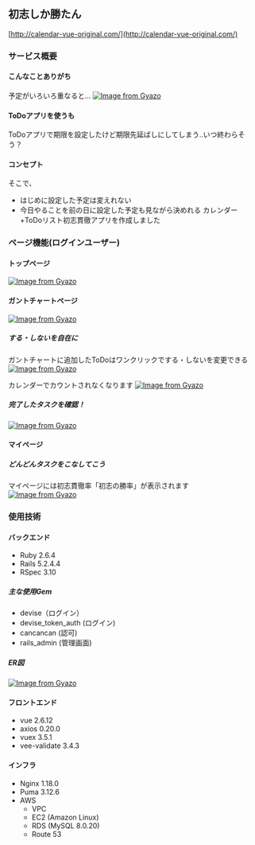 ## 初志しか勝たん

[http://calendar-vue-original.com/](http://calendar-vue-original.com/)

### サービス概要
#### こんなことありがち
予定がいろいろ重なると…
[![Image from Gyazo](https://i.gyazo.com/624467be34ade3fb42c4a97f9e331a49.png)](https://gyazo.com/624467be34ade3fb42c4a97f9e331a49)
#### ToDoアプリを使うも
ToDoアプリで期限を設定したけど期限先延ばしにしてしまう‥いつ終わらそう？

#### コンセプト
そこで、
 - はじめに設定した予定は変えれない
 - 今日やることを前の日に設定した予定も見ながら決めれる
カレンダー+ToDoリスト初志貫徹アプリを作成しました

### ページ機能(ログインユーザー)
#### トップページ
[![Image from Gyazo](https://i.gyazo.com/19667613f3b1f044f27d6618f71fc163.png)](https://gyazo.com/19667613f3b1f044f27d6618f71fc163)

#### ガントチャートページ
[![Image from Gyazo](https://i.gyazo.com/33acddf89af680500f644fd346636c0b.png)](https://gyazo.com/33acddf89af680500f644fd346636c0b)

##### する・しないを自在に
ガントチャートに追加したToDoはワンクリックでする・しないを変更できる
[![Image from Gyazo](https://i.gyazo.com/d2c8c603334b6452e75f46f8105730e9.gif)](https://gyazo.com/d2c8c603334b6452e75f46f8105730e9)

カレンダーでカウントされなくなります
[![Image from Gyazo](https://i.gyazo.com/b0ccd6520017665d6e6aaf9c61b8b710.png)](https://gyazo.com/b0ccd6520017665d6e6aaf9c61b8b710)

##### 完了したタスクを確認！
[![Image from Gyazo](https://i.gyazo.com/193f89848e59ad295531b9ea6f55daee.gif)](https://gyazo.com/193f89848e59ad295531b9ea6f55daee)

#### マイページ
##### どんどんタスクをこなしてこう
マイページには初志貫徹率「初志の勝率」が表示されます
[![Image from Gyazo](https://i.gyazo.com/def51773862f4e863cdd4ead74fb517d.png)](https://gyazo.com/def51773862f4e863cdd4ead74fb517d)

### 使用技術
#### バックエンド
  - Ruby 2.6.4
  - Rails 5.2.4.4
  - RSpec 3.10
##### 主な使用Gem
  - devise（ログイン）
  - devise_token_auth (ログイン)
  - cancancan (認可)
  - rails_admin (管理画面)
##### ER図
[![Image from Gyazo](https://i.gyazo.com/fa551aea343b2b0550cf7a965822b7ba.png)](https://gyazo.com/fa551aea343b2b0550cf7a965822b7ba)

#### フロントエンド
  - vue 2.6.12
  - axios 0.20.0
  - vuex 3.5.1
  - vee-validate 3.4.3

#### インフラ
  - Nginx 1.18.0
  - Puma  3.12.6 
  - AWS
    - VPC
    - EC2 (Amazon Linux)
    - RDS (MySQL 8.0.20)
    - Route 53
